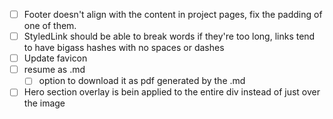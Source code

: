 - [ ] Footer doesn't align with the content in project pages, fix the padding of one of them.
- [ ] StyledLink should be able to break words if they're too long, links tend to have bigass hashes with no spaces or dashes 
- [ ] Update favicon
- [ ] resume as .md
    - [ ] option to download it as pdf generated by the .md  
- [ ] Hero section overlay is bein applied to the entire div instead of just over the image